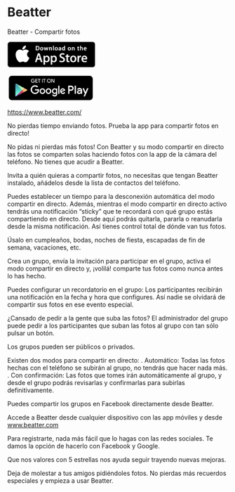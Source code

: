 # Beatter
Beatter - Compartir fotos


[![iOS](https://github.com/BeatterApp/Beatter/blob/master/BeatterWeb/statics/apple_store_badge.png?raw=true)](https://itunes.apple.com/es/app/beatter-share-photos/id1057614527)

[![Android](https://github.com/BeatterApp/Beatter/blob/master/BeatterWeb/statics/play_store_badge.png?raw=true)](https://play.google.com/store/apps/details?id=com.wishco.beatter.android)

https://www.beatter.com/

No pierdas tiempo enviando fotos. Prueba la app para compartir fotos en directo!

No pidas ni pierdas más fotos! Con Beatter  y su modo compartir en directo las fotos se comparten solas haciendo fotos con la app de la cámara del teléfono. No tienes que acudir a Beatter.

Invita a quién quieras a compartir fotos, no necesitas que tengan Beatter instalado, añádelos desde la lista de contactos del teléfono.

Puedes establecer un tiempo para la desconexión automática del modo compartir en directo. Además, mientras el modo compartir en directo activo tendrás una notificación “sticky” que te recordará con qué grupo estás compartiendo en directo. Desde aquí podrás quitarla, pararla o reanudarla desde la misma notificación. Así tienes control total de dónde van tus fotos.

Úsalo en cumpleaños, bodas, noches de fiesta, escapadas de fin de semana, vacaciones, etc.

Crea un grupo, envía la invitación para participar en el grupo, activa el modo compartir en directo y, ¡volilá! comparte tus fotos como nunca antes lo has hecho.

Puedes configurar un recordatorio en el grupo: Los participantes recibirán una notificación en la fecha y hora que configures. Así nadie se olvidará de compartir sus fotos en ese evento especial.

¿Cansado de pedir a la gente que suba las fotos? El administrador del grupo puede pedir a los participantes que suban las fotos al grupo con tan sólo pulsar un botón.

Los grupos pueden ser públicos o privados.

Existen dos modos para compartir en directo:
. Automático: Todas las fotos hechas con el teléfono se subirán al grupo, no tendrás que hacer nada más.
. Con confirmación: Las fotos que tomes irán automáticamente al grupo, y desde el grupo podrás revisarlas y confirmarlas para subirlas definitivamente.

Puedes compartir los grupos en Facebook directamente desde Beatter.

Accede a Beatter desde cualquier dispositivo con las app móviles y desde www.beatter.com

Para registrarte, nada más fácil que lo hagas con las redes sociales. Te damos la opción de hacerlo con Facebook y Google.

Que nos valores con 5 estrellas nos ayuda seguir trayendo nuevas mejoras.

Deja de molestar a tus amigos pidiéndoles fotos. No pierdas más recuerdos especiales y empieza a usar Beatter.


